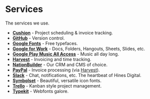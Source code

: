 # Services

The services we use.

* **[Cushion](cushion)** - Project scheduling & invoice tracking.
* **[GitHub](github)** - Version control.
* **[Google Fonts](google-fonts)** - Free typefaces.
* **[Google for Work](google-for-work)** - Docs, Folders, Hangouts, Sheets, Slides, etc.
* **[Google Play Music All Access](google-play-music-all-access)** - Music all day long.
* **[Harvest](harvest)** - Invoicing and time tracking.
* **[NationBuilder](nationbuilder)** - Our CRM and CMS of choice.
* **[PayPal](paypal)** - Invoice processing (via [Harvest](harvest)).
* **[Slack](slack)** - Chat, notifications, etc. The heartbeat of Hines Digital.
* **[Symbolset](symbolset)** - Beautiful, versatile icon fonts.
* **[Trello](trello)** - Kanban style project management.
* **[Typekit](typekit)** - Webfonts galore.